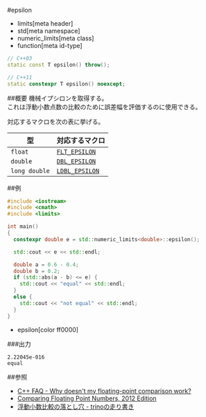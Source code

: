 #epsilon
* limits[meta header]
* std[meta namespace]
* numeric_limits[meta class]
* function[meta id-type]

```cpp
// C++03
static const T epsilon() throw();

// C++11
static constexpr T epsilon() noexcept;
```

##概要
機械イプシロンを取得する。  
これは浮動小数点数の比較のために誤差幅を評価するのに使用できる。  

対応するマクロを次の表に挙げる。

| 型            | 対応するマクロ                                      |
|---------------|-----------------------------------------------------|
| `float`       | [`FLT_EPSILON`](/reference/cfloat/flt_epsilon.md)   |
| `double`      | [`DBL_EPSILON`](/reference/cfloat/dbl_epsilon.md)   |
| `long double` | [`LDBL_EPSILON`](/reference/cfloat/ldbl_epsilon.md) |


##例
```cpp
#include <iostream>
#include <cmath>
#include <limits>

int main()
{
  constexpr double e = std::numeric_limits<double>::epsilon();

  std::cout << e << std::endl;

  double a = 0.6 - 0.4;
  double b = 0.2;
  if (std::abs(a - b) <= e) {
    std::cout << "equal" << std::endl;
  }
  else {
    std::cout << "not equal" << std::endl;
  }
}
```
* epsilon[color ff0000]

###出力
```
2.22045e-016
equal
```

##参照
- [C++ FAQ - Why doesn't my floating-point comparison work?](http://www.parashift.com/c++-faq-lite/floating-point-arith.html)
- [Comparing Floating Point Numbers, 2012 Edition](http://randomascii.wordpress.com/2012/02/25/comparing-floating-point-numbers-2012-edition/)
- [浮動小数比較の落とし穴 - trinoの走り書き](http://d.hatena.ne.jp/n-trino/20161101#p1)

